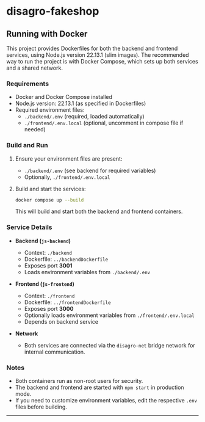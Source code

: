 # disagro-fakeshop

## Running with Docker

This project provides Dockerfiles for both the backend and frontend services, using Node.js version 22.13.1 (slim images). The recommended way to run the project is with Docker Compose, which sets up both services and a shared network.

### Requirements
- Docker and Docker Compose installed
- Node.js version: 22.13.1 (as specified in Dockerfiles)
- Required environment files:
  - `./backend/.env` (required, loaded automatically)
  - `./frontend/.env.local` (optional, uncomment in compose file if needed)

### Build and Run

1. Ensure your environment files are present:
   - `./backend/.env` (see backend for required variables)
   - Optionally, `./frontend/.env.local`

2. Build and start the services:

   ```sh
   docker compose up --build
   ```

   This will build and start both the backend and frontend containers.

### Service Details

- **Backend (`js-backend`)**
  - Context: `./backend`
  - Dockerfile: `../backendDockerfile`
  - Exposes port **3001**
  - Loads environment variables from `./backend/.env`

- **Frontend (`js-frontend`)**
  - Context: `./frontend`
  - Dockerfile: `../frontendDockerfile`
  - Exposes port **3000**
  - Optionally loads environment variables from `./frontend/.env.local`
  - Depends on backend service

- **Network**
  - Both services are connected via the `disagro-net` bridge network for internal communication.

### Notes
- Both containers run as non-root users for security.
- The backend and frontend are started with `npm start` in production mode.
- If you need to customize environment variables, edit the respective `.env` files before building.

---
